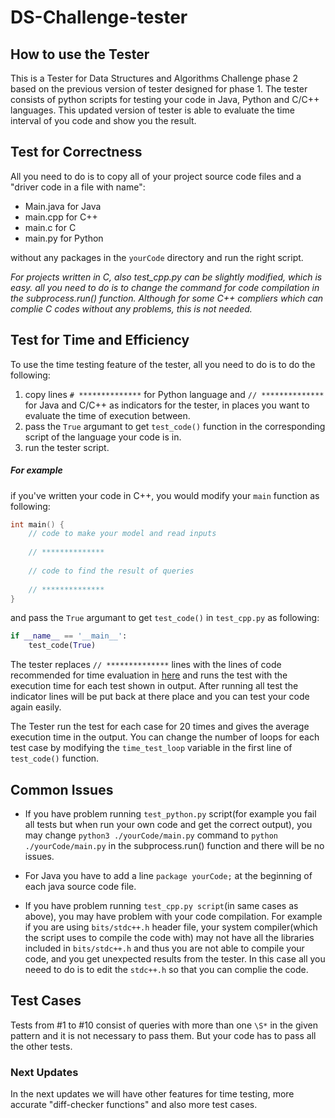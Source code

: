 # DS-Challenge-tester

## How to use the Tester
This is a Tester for Data Structures and Algorithms Challenge phase 2 based on the previous version of tester designed for phase 1. The tester consists of python scripts for testing your code in Java, Python and C/C++ languages. This updated version of tester is able to evaluate the time interval of you code and show you the result.

## Test for Correctness

All you need to do is to copy all of your project source code files and a "driver code in a file with name":

+ Main.java for Java
+ main.cpp for C++
+ main.c for C
+ main.py for Python

without any packages in the `yourCode` directory and run the right script.

_For projects written in C, also _test_cpp.py_ can be slightly modified, which is easy. all you need to do is to change the command for code compilation in the _subprocess.run()_ function.
Although for some C++ compliers which can complie C codes without any problems, this is not needed._


## Test for Time and Efficiency

To use the time testing feature of the tester, all you need to do is to do the following:

1. copy lines `# **************` for Python language and `// **************` for Java and C/C++ as indicators for the tester, in places you want to evaluate the time of execution between.
2. pass the `True` argumant to get `test_code()` function in the corresponding script of the language your code is in.
3. run the tester script.

##### For example

if you've written your code in C++, you would modify your `main` function as following:

```C++
int main() {
    // code to make your model and read inputs
    
    // **************
    
    // code to find the result of queries
    
    // **************
}
```
and pass the `True` argumant to get `test_code()` in `test_cpp.py` as following:

```python
if __name__ == '__main__':
    test_code(True)
```
The tester replaces `// **************` lines with the lines of code recommended for time evaluation in [here](https://quera.ir/course/assignments/37693/problems/129344) and runs the test with the execution time for each test shown in output. After running all test the indicator lines will be put back at there place and you can test your code again easily.

The Tester run the test for each case for 20 times and gives the average execution time in the output. You can change the number of loops for each test case by modifying the `time_test_loop` variable in the first line of `test_code()` function.

## Common Issues

+ If you have problem running `test_python.py` script(for example you fail all tests but when run your own code and get the correct output), you may change `python3 ./yourCode/main.py` command to `python ./yourCode/main.py` in the subprocess.run() function and there will be no issues.

+ For Java you have to add a line `package yourCode;` at the beginning of each java source code file.

+ If you have problem running `test_cpp.py script`(in same cases as above), you may have problem with your code compilation. For example if you are using `bits/stdc++.h` header file, your system compiler(which the script uses to compile the code with) may not have all the libraries included in `bits/stdc++.h` and thus you are not able to compile your code, and you get unexpected results from the tester. In this case all you neeed to do is to edit the `stdc++.h` so that you can complie the code.

## Test Cases

Tests from #1 to #10 consist of queries with more than one `\S*` in the given pattern and it is not necessary to pass them. But your code has to pass all the other tests.

### Next Updates
In the next updates we will have other features for time testing, more accurate "diff-checker functions" and also more test cases.

